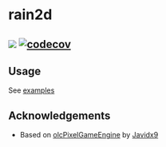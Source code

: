 # rain2d
![](https://github.com/fiinnnn/rain2d/workflows/build/badge.svg)
[![codecov](https://codecov.io/gh/fiinnnn/rain2d/branch/master/graph/badge.svg?token=2wFt6esbZv)](https://codecov.io/gh/fiinnnn/rain2d)
-----

## Usage
See [examples](https://github.com/fiinnnn/rain2d/tree/master/examples)

## Acknowledgements
- Based on [olcPixelGameEngine](https://github.com/OneLoneCoder/olcPixelGameEngine) by [Javidx9](https://github.com/OneLoneCoder)
